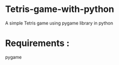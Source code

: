 # Tetris-game-with-python
A simple Tetris game using pygame library in python
# Requirements :
pygame 
